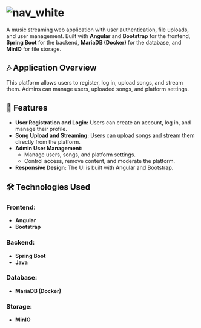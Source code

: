 # ![nav_white](https://github.com/user-attachments/assets/7763bc73-91f0-4db3-8d4b-1ac457bdfb65)


A music streaming web application with user authentication, file uploads, and user management. Built with **Angular** and **Bootstrap** for the frontend, **Spring Boot** for the backend, **MariaDB (Docker)** for the database, and **MinIO** for file storage.

## 🎶 Application Overview

This platform allows users to register, log in, upload songs, and stream them. Admins can manage users, uploaded songs, and platform settings.

## 🌟 Features

- **User Registration and Login:** Users can create an account, log in, and manage their profile.
- **Song Upload and Streaming:** Users can upload songs and stream them directly from the platform.
- **Admin User Management:**
  - Manage users, songs, and platform settings.
  - Control access, remove content, and moderate the platform.
- **Responsive Design:** The UI is built with Angular and Bootstrap.

## 🛠️ Technologies Used

### Frontend:
- **Angular**
- **Bootstrap**

### Backend:
- **Spring Boot**
- **Java**

### Database:
- **MariaDB (Docker)**

### Storage:
- **MinIO**

